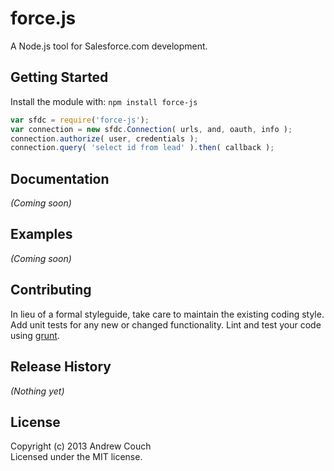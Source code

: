 # force.js

A Node.js tool for Salesforce.com development.

## Getting Started
Install the module with: `npm install force-js`

```javascript
var sfdc = require('force-js');
var connection = new sfdc.Connection( urls, and, oauth, info );
connection.authorize( user, credentials );
connection.query( 'select id from lead' ).then( callback );
```

## Documentation
_(Coming soon)_

## Examples
_(Coming soon)_

## Contributing
In lieu of a formal styleguide, take care to maintain the existing coding style. Add unit tests for any new or changed functionality. Lint and test your code using [grunt](https://github.com/gruntjs/grunt).

## Release History
_(Nothing yet)_

## License
Copyright (c) 2013 Andrew Couch  
Licensed under the MIT license.
